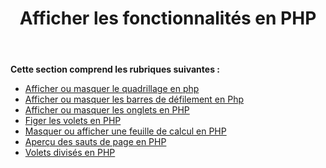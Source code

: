 ﻿---
title: Afficher les fonctionnalités en PHP
type: docs
weight: 10
url: /fr/java/display-features-in-php/
---
**Cette section comprend les rubriques suivantes :**

- [Afficher ou masquer le quadrillage en php](/cells/fr/java/display-or-hide-gridlines-in-php/)
- [Afficher ou masquer les barres de défilement en Php](/cells/fr/java/display-or-hide-scroll-bars-in-php/)
- [Afficher ou masquer les onglets en PHP](/cells/fr/java/display-or-hide-tabs-in-php/)
- [Figer les volets en PHP](/cells/fr/java/freeze-panes-in-php/)
- [Masquer ou afficher une feuille de calcul en PHP](/cells/fr/java/hide-or-unhide-a-worksheet-in-php/)
- [Aperçu des sauts de page en PHP](/cells/fr/java/page-break-preview-in-php/)
- [Volets divisés en PHP](/cells/fr/java/split-panes-in-php/)
